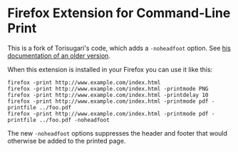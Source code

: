 Firefox Extension for Command-Line Print
========================================

This is a fork of Torisugari's code, which adds a `-noheadfoot`
option.  See [his documentation of an older
version](http://sites.google.com/site/torisugari/commandlineprint2).

When this extension is installed in your Firefox you can use it like this:

    firefox -print http://www.example.com/index.html
    firefox -print http://www.example.com/index.html -printmode PNG
    firefox -print http://www.example.com/index.html -printdelay 10
    firefox -print http://www.example.com/index.html -printmode pdf -printfile ../foo.pdf
    firefox -print http://www.example.com/index.html -printmode pdf -printfile ../foo.pdf -noheadfoot

The new `-noheadfoot` options suppresses the header and footer that
would otherwise be added to the printed page.
